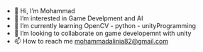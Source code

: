 - 👋 Hi, I’m Mohammad
- 👀 I’m interested in Game Develpment and AI
- 🌱 I’m currently learning OpenCV - python - unityProgramming 
- 💞️ I’m looking to collaborate on game developemnt with unity
- 📫 How to reach me mohammadalinia82@gmail.com


<!---
MA-PuppetMaster/MA-PuppetMaster is a ✨ special ✨ repository because its `README.md` (this file) appears on your GitHub profile.
You can click the Preview link to take a look at your changes.
--->

